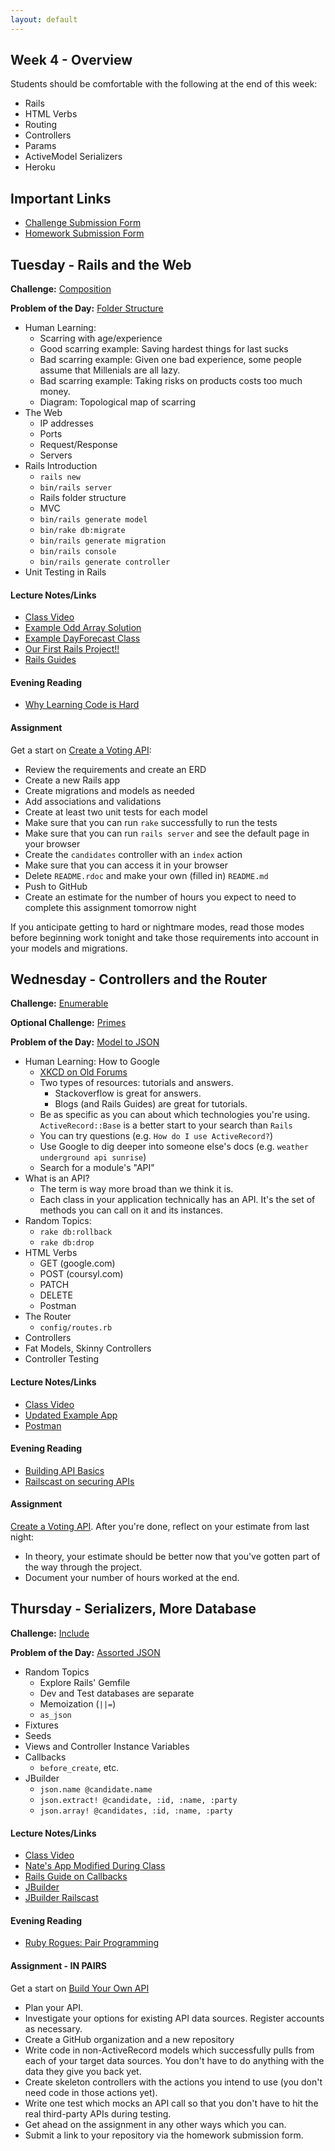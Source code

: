 ```yaml
---
layout: default
---
```


## Week 4 - Overview

Students should be comfortable with the following at the end of this week:

* Rails
* HTML Verbs
* Routing
* Controllers
* Params
* ActiveModel Serializers
* Heroku


## Important Links

* [Challenge Submission Form](http://goo.gl/forms/OzzXZL6iEF)
* [Homework Submission Form](http://goo.gl/forms/o9so3mi9Sd)


## Tuesday - Rails and the Web

**Challenge:** [Composition](https://github.com/masonfmatthews/rails_assignments/blob/master/challenges/composition_challenge.rb)

**Problem of the Day:** [Folder Structure](https://github.com/masonfmatthews/rails_assignments/blob/master/exercises/folder_structure)

* Human Learning:
  * Scarring with age/experience
  * Good scarring example: Saving hardest things for last sucks
  * Bad scarring example: Given one bad experience, some people assume that Millenials are all lazy.
  * Bad scarring example: Taking risks on products costs too much money.
  * Diagram: Topological map of scarring
* The Web
  * IP addresses
  * Ports
  * Request/Response
  * Servers
* Rails Introduction
  * `rails new`
  * `bin/rails server`
  * Rails folder structure
  * MVC
  * `bin/rails generate model`
  * `bin/rake db:migrate`
  * `bin/rails generate migration`
  * `bin/rails console`
  * `bin/rails generate controller`
* Unit Testing in Rails

#### Lecture Notes/Links

* [Class Video](http://youtu.be/CYYcNxMNV1w)
* [Example Odd Array Solution](w4-1/odd_array.rb)
* [Example DayForecast Class](w4-1/ten_day_forecast.rb)
* [Our First Rails Project!!](https://github.com/tiyd-rails-2015-05/langhorn_slim_and_the_law)
* [Rails Guides](http://guides.rubyonrails.org/index.html)

#### Evening Reading

* [Why Learning Code is Hard](http://www.vikingcodeschool.com/posts/why-learning-to-code-is-so-damn-hard)

#### Assignment

Get a start on [Create a Voting API](https://github.com/tiyd-rails-2015-05/voting_api):

* Review the requirements and create an ERD
* Create a new Rails app
* Create migrations and models as needed
* Add associations and validations
* Create at least two unit tests for each model
* Make sure that you can run `rake` successfully to run the tests
* Make sure that you can run `rails server` and see the default page in your browser
* Create the `candidates` controller with an `index` action
* Make sure that you can access it in your browser
* Delete `README.rdoc` and make your own (filled in) `README.md`
* Push to GitHub
* Create an estimate for the number of hours you expect to need to complete this assignment tomorrow night

If you anticipate getting to hard or nightmare modes, read those modes before beginning work tonight and take those requirements into account in your models and migrations.

## Wednesday - Controllers and the Router

**Challenge:** [Enumerable](https://github.com/masonfmatthews/rails_assignments/blob/master/challenges/enumerable_challenge.rb)

**Optional Challenge:**
[Primes](https://github.com/masonfmatthews/rails_assignments/blob/master/challenges/primes_challenge.rb)

**Problem of the Day:** [Model to JSON](https://github.com/masonfmatthews/rails_assignments/blob/master/exercises/model_to_json)

* Human Learning: How to Google
  * [XKCD on Old Forums](https://xkcd.com/979/)
  * Two types of resources: tutorials and answers.
    * Stackoverflow is great for answers.
    * Blogs (and Rails Guides) are great for tutorials.
  * Be as specific as you can about which technologies you're using.  `ActiveRecord::Base` is a better start to your search than `Rails`
  * You can try questions (e.g. `How do I use ActiveRecord?`)
  * Use Google to dig deeper into someone else's docs (e.g. `weather underground api sunrise`)
  * Search for a module's "API"
* What is an API?
  * The term is way more broad than we think it is.
  * Each class in your application technically has an API.  It's the set of methods you can call on it and its instances.
* Random Topics:
  * `rake db:rollback`
  * `rake db:drop`
* HTML Verbs
  * GET (google.com)
  * POST (coursyl.com)
  * PATCH
  * DELETE
  * Postman
* The Router
  * `config/routes.rb`
* Controllers
* Fat Models, Skinny Controllers
* Controller Testing

#### Lecture Notes/Links

* [Class Video](http://youtu.be/4Zet5JP9nkc)
* [Updated Example App](https://github.com/tiyd-rails-2015-05/langhorn_slim_and_the_law)
* [Postman](https://chrome.google.com/webstore/detail/postman-rest-client/fdmmgilgnpjigdojojpjoooidkmcomcm?hl=en)

#### Evening Reading

* [Building API Basics](http://www.theodinproject.com/ruby-on-rails/apis-and-building-your-own)
* [Railscast on securing APIs](http://railscasts.com/episodes/352-securing-an-api)

#### Assignment

[Create a Voting API](https://github.com/tiyd-rails-2015-05/voting_api).  After you're done, reflect on your estimate from last night:

  * In theory, your estimate should be better now that you've gotten part of the way through the project.
  * Document your number of hours worked at the end.


## Thursday - Serializers, More Database

**Challenge:** [Include](https://github.com/masonfmatthews/rails_assignments/blob/master/challenges/include_challenge.rb)

**Problem of the Day:** [Assorted JSON](https://github.com/masonfmatthews/rails_assignments/blob/master/exercises/assorted_json/)

* Random Topics
  * Explore Rails' Gemfile
  * Dev and Test databases are separate
  * Memoization (`||=`)
  * `as_json`
* Fixtures
* Seeds
* Views and Controller Instance Variables
* Callbacks
  * `before_create`, etc.
* JBuilder
  * `json.name @candidate.name`
  * `json.extract! @candidate, :id, :name, :party`
  * `json.array! @candidates, :id, :name, :party`

#### Lecture Notes/Links

* [Class Video](https://youtu.be/F3tBHnAXb-U)
* [Nate's App Modified During Class](https://github.com/tiyd-rails-2015-05/voting_api_example)
* [Rails Guide on Callbacks](http://guides.rubyonrails.org/v2.3.11/activerecord_validations_callbacks.html#callbacks-overview)
* [JBuilder](https://github.com/rails/jbuilder)
* [JBuilder Railscast](http://railscasts.com/episodes/320-jbuilder)

#### Evening Reading

* [Ruby Rogues: Pair Programming](http://devchat.tv/ruby-rogues/026-rr-pair-programming)

#### Assignment - IN PAIRS

Get a start on [Build Your Own API](https://github.com/tiyd-rails-2015-05/novel_api)

* Plan your API.
* Investigate your options for existing API data sources.  Register accounts as necessary.
* Create a GitHub organization and a new repository
* Write code in non-ActiveRecord models which successfully pulls from each of your target data sources.  You don't have to do anything with the data they give you back yet.
* Create skeleton controllers with the actions you intend to use (you don't need code in those actions yet).
* Write one test which mocks an API call so that you don't have to hit the real third-party APIs during testing.
* Get ahead on the assignment in any other ways which you can.
* Submit a link to your repository via the homework submission form.


<!--

## Not yet covered

* Explore Rails' `.gitignore`
* `rake routes`
* `find` vs `find_by_id`
* API More Complex Auth
  * https://developer.github.com/v3/#authentication
* [Example Testing Repo from Class](https://github.com/tiyd-rails-2015-01/testing_example)
* Files from class:
  * [List of what we covered](https://github.com/tiyd-rails-2015-01/testing_example/blob/master/test_types.md)
* [Example Hybrid API app developed in class](https://github.com/tiyd-rails-2015-01/api_creation_example)
* Example: `as_json`
* `config.time_zone = 'Eastern Time (US & Canada)'`
* Ping-pong pairing

## Friday - Production and Heroku

**Problem of the Day:** Since code your users access has to be more stable than the code on your development laptop (and may need patches), how would you organize your branches to make this doable?

* Random Topics
  * Security implications of API keys in the database
  * Security implications of API keys over http (headers vs parameters)
  * Action on your server trying to access the API on your server
  * Deadlock
* Agile
  * Baby Duck Syndrome
  * [XKCD on Breaking Someone's Workflow](https://xkcd.com/1172/)
* Rails Servers
  * WEBrick vs. Mongrel vs. Puma
  * `./bin/rails`
* Dev vs. Production
* GitFlow
* Heroku
  * `git remote` review
  * Set up account
  * Create new Heroku project
  * Move `sqlite3` gem
  * Add `pg` and `rails_12factor gems`
  * `bundle install --without production`
  * heroku add remote command
  * git push heroku master
  * heroku run rake db:migrate

#### Lecture Notes/Links

* [Heroku docs on installing Rails 4 apps](https://devcenter.heroku.com/articles/rails4)
* [Example App From Class](https://github.com/tiyd-rails-2015-01/db_backed_api_example)
* [Pre-break Video](http://youtu.be/MvX_XPAMpfI)
* [Mini-lecture Video](http://youtu.be/PXCm6K4CVh4)

#### Evening Reading

* [Pro Git Ch. 3.3](http://git-scm.com/book/en/v2/Git-Branching-Branch-Management)
* [Pro Git Ch. 3.4](http://git-scm.com/book/en/v2/Git-Branching-Branching-Workflows)


## Weekend Assignment - IN PAIRS

[Build Your Own API](https://github.com/tiyd-rails-2015-05/novel_api)


-->
